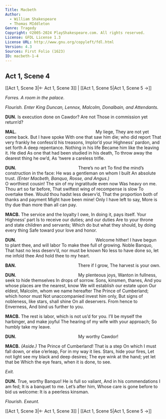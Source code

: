 ```yaml
---
Title: Macbeth
Author: 
  - William Shakespeare
  - Thomas MIddleton
Genre: Tragedy
Copyright: ©2005-2024 PlayShakespeare.com. All rights reserved.
License: GFDL License 1.3
License URL: http://www.gnu.org/copyleft/fdl.html
Version: 4.3
Sources: First Folio (1623)
ID: macbeth-1-4
---
```


## Act 1, Scene 4
[[Act 1, Scene 3|← Act 1, Scene 3]] | [[Act 1, Scene 5|Act 1, Scene 5 →]]

*Forres. A room in the palace.*

*Flourish. Enter King Duncan, Lennox, Malcolm, Donalbain, and Attendants.*

**DUN.**
Is execution done on Cawdor? Are not
Those in commission yet return’d?

**MAL.**
                  My liege,
They are not yet come back. But I have spoke
With one that saw him die; who did report
That very frankly he confess’d his treasons,
Implor’d your Highness’ pardon, and set forth
A deep repentance. Nothing in his life
Became him like the leaving it. He died
As one that had been studied in his death,
To throw away the dearest thing he ow’d,
As ’twere a careless trifle.

**DUN.**
              There’s no art
To find the mind’s construction in the face:
He was a gentleman on whom I built
An absolute trust.
*(Enter Macbeth, Banquo, Rosse, and Angus.)*
           O worthiest cousin!
The sin of my ingratitude even now
Was heavy on me. Thou art so far before,
That swiftest wing of recompense is slow
To overtake thee. Would thou hadst less deserv’d,
That the proportion both of thanks and payment
Might have been mine! Only I have left to say,
More is thy due than more than all can pay.

**MACB.**
The service and the loyalty I owe,
In doing it, pays itself. Your Highness’ part
Is to receive our duties; and our duties
Are to your throne and state children and servants;
Which do but what they should, by doing every thing
Safe toward your love and honor.

**DUN.**
                  Welcome hither!
I have begun to plant thee, and will labor
To make thee full of growing. Noble Banquo,
That hast no less deserv’d, nor must be known
No less to have done so, let me infold thee
And hold thee to my heart.

**BAN.**
              There if I grow,
The harvest is your own.

**DUN.**
              My plenteous joys,
Wanton in fullness, seek to hide themselves
In drops of sorrow. Sons, kinsmen, thanes,
And you whose places are the nearest, know
We will establish our estate upon
Our eldest, Malcolm, whom we name hereafter
The Prince of Cumberland; which honor must
Not unaccompanied invest him only,
But signs of nobleness, like stars, shall shine
On all deservers. From hence to Enverness,
And bind us further to you.

**MACB.**
The rest is labor, which is not us’d for you.
I’ll be myself the harbinger, and make joyful
The hearing of my wife with your approach;
So humbly take my leave.

**DUN.**
              My worthy Cawdor!

**MACB.**
*(Aside.)*
The Prince of Cumberland! That is a step
On which I must fall down, or else o’erleap,
For in my way it lies. Stars, hide your fires,
Let not light see my black and deep desires;
The eye wink at the hand; yet let that be
Which the eye fears, when it is done, to see.

*Exit.*

**DUN.**
True, worthy Banquo! He is full so valiant,
And in his commendations I am fed;
It is a banquet to me. Let’s after him,
Whose care is gone before to bid us welcome:
It is a peerless kinsman.

*Flourish. Exeunt.*

[[Act 1, Scene 3|← Act 1, Scene 3]] | [[Act 1, Scene 5|Act 1, Scene 5 →]]